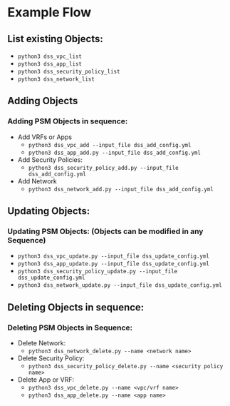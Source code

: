 # Example Flow

## List existing Objects:
* `python3 dss_vpc_list`
* `python3 dss_app_list`
* `python3 dss_security_policy_list`
* `python3 dss_network_list`

## Adding Objects
### Adding PSM Objects in sequence:
* Add VRFs or Apps
    * `python3 dss_vpc_add --input_file dss_add_config.yml`
    * `python3 dss_app_add.py --input_file dss_add_config.yml`
* Add Security Policies:
    * `python3 dss_security_policy_add.py --input_file dss_add_config.yml`
* Add Network
    * `python3 dss_network_add.py --input_file dss_add_config.yml`

## Updating Objects:
### Updating PSM Objects: (Objects can be modified in any Sequence) 
* `python3 dss_vpc_update.py --input_file dss_update_config.yml`
* `python3 dss_app_update.py --input_file dss_update_config.yml`
* `python3 dss_security_policy_update.py --input_file dss_update_config.yml`
* `python3 dss_network_update.py --input_file dss_update_config.yml`

## Deleting Objects in sequence:
### Deleting PSM Objects in Sequence:
* Delete Network:
    * `python3 dss_network_delete.py --name <network name>`
* Delete Security Policy:
    * `python3 dss_security_policy_delete.py --name <security policy name>`
* Delete App or VRF:
    * `python3 dss_vpc_delete.py --name <vpc/vrf name>`
    * `python3 dss_app_delete.py --name <app name>`

